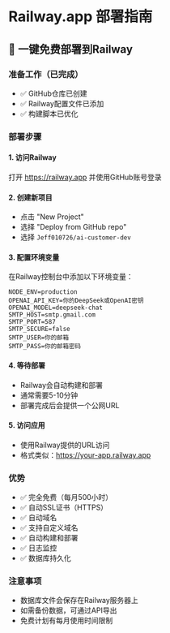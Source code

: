 # Railway.app 部署指南

## 🚀 一键免费部署到Railway

### 准备工作（已完成）
- ✅ GitHub仓库已创建
- ✅ Railway配置文件已添加
- ✅ 构建脚本已优化

### 部署步骤

#### 1. 访问Railway
打开 https://railway.app 并使用GitHub账号登录

#### 2. 创建新项目
- 点击 "New Project"
- 选择 "Deploy from GitHub repo"
- 选择 `Jeff010726/ai-customer-dev`

#### 3. 配置环境变量
在Railway控制台中添加以下环境变量：

```
NODE_ENV=production
OPENAI_API_KEY=你的DeepSeek或OpenAI密钥
OPENAI_MODEL=deepseek-chat
SMTP_HOST=smtp.gmail.com
SMTP_PORT=587
SMTP_SECURE=false
SMTP_USER=你的邮箱
SMTP_PASS=你的邮箱密码
```

#### 4. 等待部署
- Railway会自动构建和部署
- 通常需要5-10分钟
- 部署完成后会提供一个公网URL

#### 5. 访问应用
- 使用Railway提供的URL访问
- 格式类似：https://your-app.railway.app

### 优势
- ✅ 完全免费（每月500小时）
- ✅ 自动SSL证书（HTTPS）
- ✅ 自动域名
- ✅ 支持自定义域名
- ✅ 自动构建和部署
- ✅ 日志监控
- ✅ 数据库持久化

### 注意事项
- 数据库文件会保存在Railway服务器上
- 如需备份数据，可通过API导出
- 免费计划有每月使用时间限制